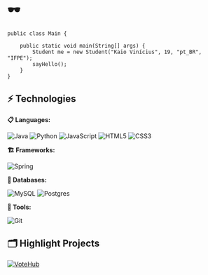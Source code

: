 # 🕶️


```
public class Main {

    public static void main(String[] args) {
        Student me = new Student("Kaio Vinícius", 19, "pt_BR", "IFPE");
        sayHello();
    }
}
```


## ⚡ Technologies


**📋 Languages:**

![Java](https://img.shields.io/badge/java-%23ED8B00.svg?style=for-the-badge&logo=openjdk&logoColor=white)
![Python](https://img.shields.io/badge/python-3670A0?style=for-the-badge&logo=python&logoColor=ffdd54)
![JavaScript](https://img.shields.io/badge/javascript-%23323330.svg?style=for-the-badge&logo=javascript&logoColor=%23F7DF1E)
![HTML5](https://img.shields.io/badge/html5-%23E34F26.svg?style=for-the-badge&logo=html5&logoColor=white)
![CSS3](https://img.shields.io/badge/css3-%231572B6.svg?style=for-the-badge&logo=css3&logoColor=white)

**🏗️ Frameworks:**

![Spring](https://img.shields.io/badge/spring-%236DB33F.svg?style=for-the-badge&logo=spring&logoColor=white)

**💾 Databases:**

![MySQL](https://img.shields.io/badge/mysql-%2300f.svg?style=for-the-badge&logo=mysql&logoColor=white)
![Postgres](https://img.shields.io/badge/postgres-%23316192.svg?style=for-the-badge&logo=postgresql&logoColor=white)   

**🔧 Tools:**

![Git](https://img.shields.io/badge/git-%23F05033.svg?style=for-the-badge&logo=git&logoColor=white)

## 🗂️ Highlight Projects

[![VoteHub](https://github-readme-stats.vercel.app/api/pin/?username=kvsbarbosa&repo=votehub)](https://github.com/kvsbarbosa/votehub)





